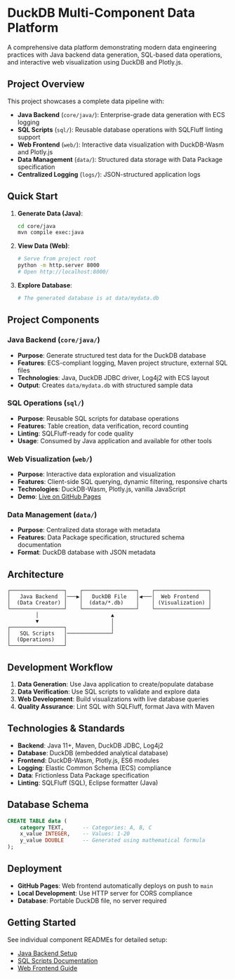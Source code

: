 # DuckDB Multi-Component Data Platform

A comprehensive data platform demonstrating modern data engineering practices with Java backend data generation, SQL-based data operations, and interactive web visualization using DuckDB and Plotly.js.

## Project Overview

This project showcases a complete data pipeline with:

- **Java Backend** (`core/java/`): Enterprise-grade data generation with ECS logging
- **SQL Scripts** (`sql/`): Reusable database operations with SQLFluff linting support
- **Web Frontend** (`web/`): Interactive data visualization with DuckDB-Wasm and Plotly.js
- **Data Management** (`data/`): Structured data storage with Data Package specification
- **Centralized Logging** (`logs/`): JSON-structured application logs

## Quick Start

1. **Generate Data (Java)**:
   ```bash
   cd core/java
   mvn compile exec:java
   ```

2. **View Data (Web)**:
   ```bash
   # Serve from project root
   python -m http.server 8000
   # Open http://localhost:8000/
   ```

3. **Explore Database**:
   ```bash
   # The generated database is at data/mydata.db
   ```

## Project Components

### Java Backend (`core/java/`)
- **Purpose**: Generate structured test data for the DuckDB database
- **Features**: ECS-compliant logging, Maven project structure, external SQL files
- **Technologies**: Java, DuckDB JDBC driver, Log4j2 with ECS layout
- **Output**: Creates `data/mydata.db` with structured sample data

### SQL Operations (`sql/`)
- **Purpose**: Reusable SQL scripts for database operations
- **Features**: Table creation, data verification, record counting
- **Linting**: SQLFluff-ready for code quality
- **Usage**: Consumed by Java application and available for other tools

### Web Visualization (`web/`)
- **Purpose**: Interactive data exploration and visualization
- **Features**: Client-side SQL querying, dynamic filtering, responsive charts
- **Technologies**: DuckDB-Wasm, Plotly.js, vanilla JavaScript
- **Demo**: [Live on GitHub Pages](https://gsarkar-splunk.github.io/testing123/)

### Data Management (`data/`)
- **Purpose**: Centralized data storage with metadata
- **Features**: Data Package specification, structured schema documentation
- **Format**: DuckDB database with JSON metadata

## Architecture

```
┌─────────────────┐    ┌─────────────────┐    ┌─────────────────┐
│   Java Backend  │───▶│   DuckDB File   │◀───│  Web Frontend   │
│  (Data Creator) │    │  (data/*.db)    │    │ (Visualization) │
└─────────────────┘    └─────────────────┘    └─────────────────┘
         │                       ▲
         ▼                       │
┌─────────────────┐              │
│   SQL Scripts   │──────────────┘
│  (Operations)   │
└─────────────────┘
```

## Development Workflow

1. **Data Generation**: Use Java application to create/populate database
2. **Data Verification**: Use SQL scripts to validate and explore data
3. **Web Development**: Build visualizations with live database queries
4. **Quality Assurance**: Lint SQL with SQLFluff, format Java with Maven

## Technologies & Standards

- **Backend**: Java 11+, Maven, DuckDB JDBC, Log4j2
- **Database**: DuckDB (embedded analytical database)
- **Frontend**: DuckDB-Wasm, Plotly.js, ES6 modules
- **Logging**: Elastic Common Schema (ECS) compliance
- **Data**: Frictionless Data Package specification
- **Linting**: SQLFluff (SQL), Eclipse formatter (Java)

## Database Schema

```sql
CREATE TABLE data (
    category TEXT,      -- Categories: A, B, C
    x_value INTEGER,    -- Values: 1-20
    y_value DOUBLE      -- Generated using mathematical formula
);
```

## Deployment

- **GitHub Pages**: Web frontend automatically deploys on push to `main`
- **Local Development**: Use HTTP server for CORS compliance
- **Database**: Portable DuckDB file, no server required

## Getting Started

See individual component READMEs for detailed setup:
- [Java Backend Setup](core/java/README.md)
- [SQL Scripts Documentation](sql/README.md)
- [Web Frontend Guide](web/README.md)